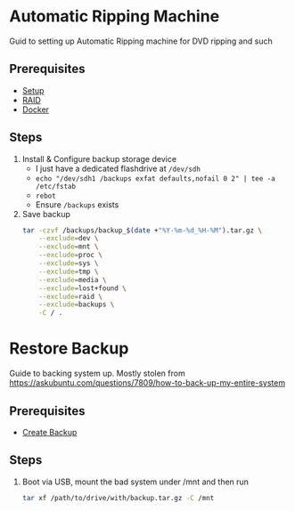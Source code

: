 # Automatic Ripping Machine
Guid to setting up Automatic Ripping machine for DVD ripping and such

## Prerequisites
- [Setup](/Setup.md)
- [RAID](/RAID.md)
- [Docker](/Docker.md)

## Steps
1. Install & Configure backup storage device
    - I just have a dedicated flashdrive at `/dev/sdh`
    - `echo "/dev/sdh1 /backups exfat defaults,nofail 0 2" | tee -a /etc/fstab`
    - `rebot`
    - Ensure `/backups` exists
1. Save backup
    ```sh
    tar -czvf /backups/backup_$(date +"%Y-%m-%d_%H-%M").tar.gz \
        --exclude=dev \
        --exclude=mnt \
        --exclude=proc \
        --exclude=sys \
        --exclude=tmp \
        --exclude=media \
        --exclude=lost+found \
        --exclude=raid \
        --exclude=backups \
        -C / .
    ```

# Restore Backup
Guide to backing system up. Mostly stolen from https://askubuntu.com/questions/7809/how-to-back-up-my-entire-system

## Prerequisites
- [Create Backup](#create-backup)

## Steps
1. Boot via USB, mount the bad system under /mnt and then run
    ```sh
    tar xf /path/to/drive/with/backup.tar.gz -C /mnt
    ```

